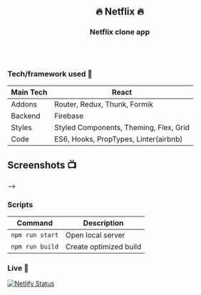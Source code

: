 <!-- <h1 align="center"> -->
<!-- <br> -->
<!-- <p align="center">
<img src="https://i.imgur.com/mH3UlQB.jpg"  alt="Logo">
</p> -->

<!-- </h1> -->

<h2 align="center"> 🔥 Netflix 🔥</h2>

<h3 align="center">
Netflix clone app</h3>

<!-- <p align="center">
  <a >
    <img src=""
         alt="Screenshot">
  </a>
</p> -->

<!-- ## Project Overview 🎉 -->

<br>
<br>

### Tech/framework used 🔧

| Main Tech | React                                  |
| --------- | -------------------------------------- |
| Addons    | Router, Redux, Thunk, Formik           |
| Backend   | Firebase                               |
| Styles    | Styled Components, Theming, Flex, Grid |
| Code      | ES6, Hooks, PropTypes, Linter(airbnb)  |

## Screenshots 📺

<!-- <p align="center">
    <img src="https://i.imgur.com/amemSXt.png" alt="Screenshot">
</p>

<p align="center">
    <img src="https://i.imgur.com/q0onTnm.png" alt="Screenshot">
</p>

<p align="center">
    <img src="https://i.imgur.com/GdpYIfT.png" alt="Screenshot">
</p> -->

<!-- ### Code Example/Issues 🔍 -->

<!-- ### Installation 💾 --> -->

### Scripts

| Command         | Description            |
| --------------- | ---------------------- |
| `npm run start` | Open local server      |
| `npm run build` | Create optimized build |

### Live 📍

[![Netlify Status](https://api.netlify.com/api/v1/badges/a3b172d0-edc6-4cb9-81b7-d5f2a02e85b8/deploy-status)](https://pantry-app-react.netlify.app)

<!-- ### License 🔱 -->
